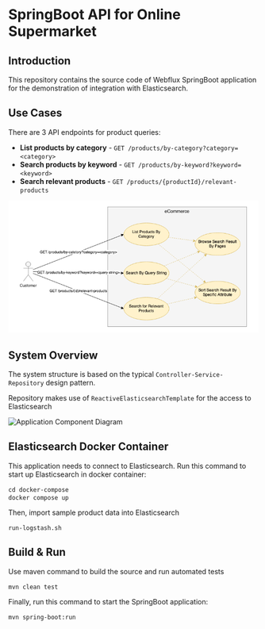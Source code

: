 # SpringBoot API for Online Supermarket

## Introduction
This repository contains the source code of Webflux SpringBoot application for the demonstration of integration with Elasticsearch.

## Use Cases
There are 3 API endpoints for product queries:
* **List products by category** - `GET /products/by-category?category=<category>`
* **Search products by keyword** - `GET /products/by-keyword?keyword=<keyword>`
* **Search relevant products** - `GET /products/{productId}/relevant-products`

![Use Case Diagram](https://github.com/gavinklfong/spring-online-supermarket/blob/main/blob/Use_Case.png?raw=true)

## System Overview

The system structure is based on the typical `Controller-Service-Repository` design pattern.

Repository makes use of `ReactiveElasticsearchTemplate` for the access to Elasticsearch

![Application Component Diagram](https://github.com/gavinklfong/spring-online-supermarket/blob/main/blob/System_Overivew.png?raw=true)

## Elasticsearch Docker Container

This application needs to connect to Elasticsearch. Run this command to start up Elasticsearch in docker container:

```
cd docker-compose
docker compose up
```

Then, import sample product data into Elasticsearch

```
run-logstash.sh
```

## Build & Run

Use maven command to build the source and run automated tests

```
mvn clean test
```

Finally, run this command to start the SpringBoot application:

```
mvn spring-boot:run
```
